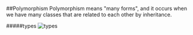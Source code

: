 ##Polymorphism
Polymorphism means "many forms", and it occurs when we have many classes that are related to each other by inheritance.

#####types
![types](https://data-flair.training/blogs/wp-content/uploads/sites/2/2018/02/Types-of-Polymorphism-in-Java-1.jpg)
